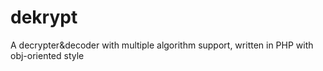 # dekrypt
A decrypter&amp;decoder with multiple algorithm support, written in PHP with obj-oriented style
